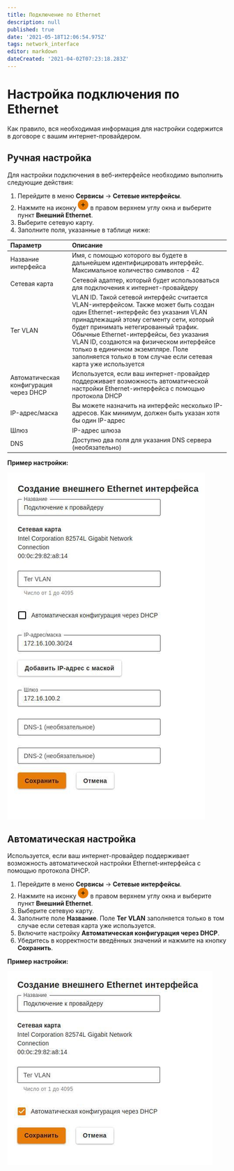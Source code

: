 ```yaml
---
title: Подключение по Ethernet
description: null
published: true
date: '2021-05-18T12:06:54.975Z'
tags: network_interface
editor: markdown
dateCreated: '2021-04-02T07:23:18.283Z'
---
```


# Настройка подключения по Ethernet

Как правило, вся необходимая информация для настройки содержится в договоре с вашим интернет-провайдером.

## Ручная настройка

Для настройки подключения в веб-интерфейсе необходимо выполнить следующие действия:

1. Перейдите в меню **Сервисы** -&gt; **Сетевые интерфейсы**. 
2. Нажмите на иконку ![ok\_with\_icon.png](../../.gitbook/assets/ok_with_icon%20%283%29%20%283%29%20%283%29%20%286%29%20%286%29%20%285%29%20%281%29.png) в правом верхнем углу окна и выберите пункт **Внешний Ethernet**.
3. Выберите сетевую карту. 
4. Заполните поля, указанные в таблице ниже:

| Параметр | Описание |
| :--- | :--- |
| Название интерфейса | Имя, с помощью которого вы будете в дальнейшем идентифицировать интерфейс. Максимальное количество символов - 42 |
| Сетевая карта | Сетевой адаптер, который будет использоваться для подключения к интернет-провайдеру |
| Тег VLAN | VLAN ID. Такой сетевой интерфейс считается VLAN-интерфейсом. Также может быть создан один Ethernet-интерфейс без указания VLAN принадлежащий этому сегменту сети, который будет принимать нетегированный трафик. Обычные Ethernet-интерфейсы, без указания VLAN ID, создаются на физическом интерфейсе только в единичном экземпляре. Поле заполняется только в том случае если сетевая карта уже используется |
| Автоматическая конфигурация через DHCP | Используется, если ваш интернет-провайдер поддерживает возможность автоматической настройки Ethernet-интерфейса с помощью протокола DHCP |
| IP-адрес/маска | Вы можете назначить на интерфейс несколько IP-адресов. Как минимум, должен быть указан хотя бы один IP-адрес |
| Шлюз | IP-адрес шлюза |
| DNS | Доступно два поля для указания DNS сервера \(необязательно\) |

**Пример настройки:** 

![](../../.gitbook/assets/создание_внешнего_ethernet.jpg)

## Автоматическая настройка

Используется, если ваш интернет-провайдер поддерживает возможность автоматической настройки Ethernet-интерфейса с помощью протокола DHCP. 

1. Перейдите в меню **Сервисы** -&gt; **Сетевые интерфейсы**. 
2. Нажмите на иконку ![ok\_with\_icon.png](../../.gitbook/assets/ok_with_icon%20%283%29%20%283%29%20%283%29%20%286%29%20%286%29%20%285%29%20%281%29.png) в правом верхнем углу окна и выберите пункт **Внешний Ethernet**.
3. Выберите сетевую карту. 
4. Заполните поле **Название**. Поле **Тег VLAN** заполняется только в том случае если сетевая карта уже используется. 
5. Включите настройку **Автоматическая конфигурация через DHCP**.
6. Убедитесь в корректности введённых значений и нажмите на кнопку **Сохранить**.

**Пример настройки:** 

![](../../.gitbook/assets/внешний_ethernet_dhcp.jpg)

